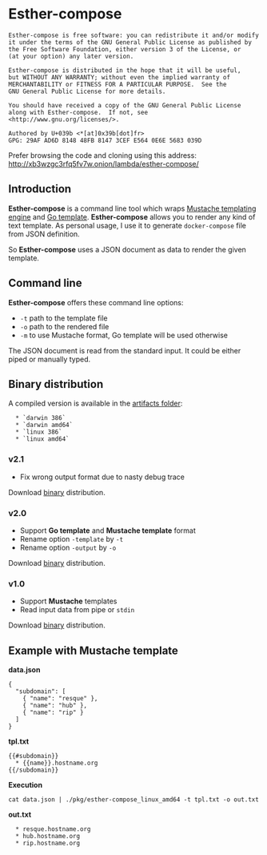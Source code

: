 # Esther-compose
```
Esther-compose is free software: you can redistribute it and/or modify
it under the terms of the GNU General Public License as published by
the Free Software Foundation, either version 3 of the License, or
(at your option) any later version.

Esther-compose is distributed in the hope that it will be useful,
but WITHOUT ANY WARRANTY; without even the implied warranty of
MERCHANTABILITY or FITNESS FOR A PARTICULAR PURPOSE.  See the
GNU General Public License for more details.

You should have received a copy of the GNU General Public License
along with Esther-compose.  If not, see <http://www.gnu.org/licenses/>.

Authored by U+039b <*[at]0x39b[dot]fr>
GPG: 29AF AD6D 8148 48FB 8147 3CEF E564 0E6E 5683 039D
```

Prefer browsing the code and cloning using this address: http://xb3wzgc3rfq5fv7w.onion/lambda/esther-compose/

## Introduction
**Esther-compose** is a command line tool which wraps [Mustache templating engine](https://mustache.github.io/) and [Go template](https://golang.org/pkg/text/template/). 
**Esther-compose** allows you to 
render any kind of text template. As personal usage, I use it to generate `docker-compose` file from JSON definition.

So **Esther-compose** uses a JSON document as data to render the given template.

## Command line
**Esther-compose** offers these command line options:

  * `-t` path to the template file
  * `-o` path to the rendered file
  * `-m` to use Mustache format, Go template will be used otherwise
  
The JSON document is read from the standard input. It could be either piped or manually typed.

## Binary distribution
A compiled version is available in the [artifacts folder](https://gitlab.s1.0x39b.fr/lambda/esther-compose/builds):

      * `darwin 386`
      * `darwin amd64`
      * `linux 386`
      * `linux amd64`

### v2.1
  * Fix wrong output format due to nasty debug trace
   
Download [binary](https://gitlab.s1.0x39b.fr/lambda/esther-compose/builds/45/artifacts/browse/pkg/) distribution. 

### v2.0
  * Support **Go template** and **Mustache template** format
  * Rename option `-template` by `-t`
  * Rename option `-output` by `-o`
   
Download [binary](https://gitlab.s1.0x39b.fr/lambda/esther-compose/builds/29/artifacts/browse/pkg/) distribution. 

### v1.0
  * Support **Mustache** templates
  * Read input data from pipe or `stdin`
   
Download [binary](https://gitlab.s1.0x39b.fr/lambda/esther-compose/builds/27/artifacts/browse/pkg/) distribution. 

## Example with Mustache template
**data.json**
```
{
  "subdomain": [
    { "name": "resque" },
    { "name": "hub" },
    { "name": "rip" }
  ]
}
```

**tpl.txt**
```
{{#subdomain}}
  * {{name}}.hostname.org
{{/subdomain}}
```

**Execution**
```
cat data.json | ./pkg/esther-compose_linux_amd64 -t tpl.txt -o out.txt
```

**out.txt**
```
  * resque.hostname.org
  * hub.hostname.org
  * rip.hostname.org
```